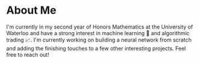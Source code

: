 # About Me
I'm currently in my second year of Honors Mathematics at the University of Waterloo and have a strong interest in machine learning 🤖 and algorithmic trading :chart_with_upwards_trend:. I'm currently working on building a neural network from scratch and adding the finishing touches to a few other interesting projects. Feel free to reach out!
